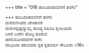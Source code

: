 +++
title = "016 ಹರಿಬದಾಹವವೆನಗೆ ತನಗೆಂ"

+++
ಹರಿಬದಾಹವವೆನಗೆ ತನಗೆಂ  
ದುರವಣಿಸಿದರು ಚೇಕಿತಾನಕ  
ದುರುಳಧೃಷ್ಟದ್ಯುಮ್ನ ಪಾಂಡ್ಯ ಶಿಖಂಡಿ ಶೃಂಜಯರು  
ಬರಲಿ ಬರಲೀ ಹೊಟ್ಟ ತೂರುವ  
ಡರಸುಮೋಹರವೇಕೆ ಸಾಕೆಂ  
ದರಿಭಟರು ತರುಬಿದರು ಕೃಪ ಕೃತವರ್ಮ ಸೌಬಲರು       ॥16॥